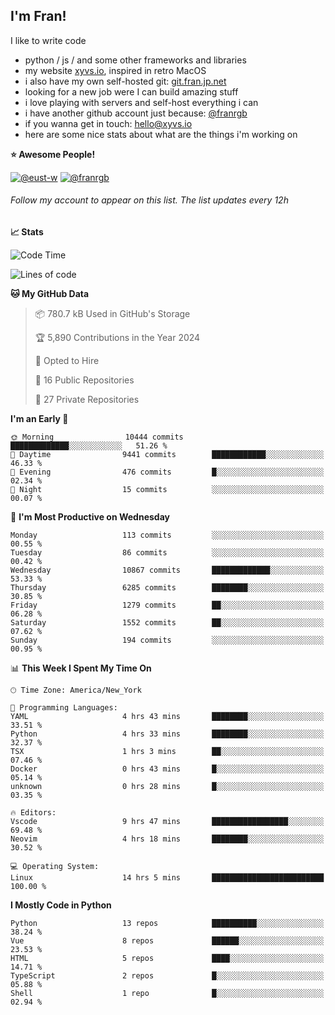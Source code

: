 ## I'm Fran!

I like to write code

- python /  js / and some other frameworks and libraries
- my website [xyvs.io](https://xyvs.io), inspired in retro MacOS
- i also have my own self-hosted git: [git.fran.jp.net](https://git.fran.jp.net/)
- looking for a new job were I can build amazing stuff
- i love playing with servers and self-host everything i can
- i have another github account just because: [@franrgb](https://github.com/franrgb)
- if you wanna get in touch: [hello@xyvs.io](mailto:hello@xyvs.io)
- here are some nice stats about what are the things i'm working on

<!--START_SECTION:waka-->
**⭐ Awesome People!** 

[![@eust-w](https://img.shields.io/badge/@eust--w-black?style=plastic&logo=github&logoColor=fff)](https://github.com/eust-w) [![@franrgb](https://img.shields.io/badge/@franrgb-black?style=plastic&logo=github&logoColor=fff)](https://github.com/franrgb) 

###### Follow my account to appear on this list. *The list updates every 12h*

**📈 Stats** 

![Code Time](http://img.shields.io/badge/Code%20Time-14%20hrs%205%20mins-blue)

![Lines of code](https://img.shields.io/badge/From%20Hello%20World%20I%27ve%20Written-143.5%20thousand%20lines%20of%20code-blue)

**🐱 My GitHub Data** 

> 📦 780.7 kB Used in GitHub's Storage 
 > 
> 🏆 5,890 Contributions in the Year 2024
 > 
> 💼 Opted to Hire
 > 
> 📜 16 Public Repositories 
 > 
> 🔑 27 Private Repositories 
 > 
**I'm an Early 🐤** 

```text
🌞 Morning                10444 commits       █████████████░░░░░░░░░░░░   51.26 % 
🌆 Daytime                9441 commits        ████████████░░░░░░░░░░░░░   46.33 % 
🌃 Evening                476 commits         █░░░░░░░░░░░░░░░░░░░░░░░░   02.34 % 
🌙 Night                  15 commits          ░░░░░░░░░░░░░░░░░░░░░░░░░   00.07 % 
```
📅 **I'm Most Productive on Wednesday** 

```text
Monday                   113 commits         ░░░░░░░░░░░░░░░░░░░░░░░░░   00.55 % 
Tuesday                  86 commits          ░░░░░░░░░░░░░░░░░░░░░░░░░   00.42 % 
Wednesday                10867 commits       █████████████░░░░░░░░░░░░   53.33 % 
Thursday                 6285 commits        ████████░░░░░░░░░░░░░░░░░   30.85 % 
Friday                   1279 commits        ██░░░░░░░░░░░░░░░░░░░░░░░   06.28 % 
Saturday                 1552 commits        ██░░░░░░░░░░░░░░░░░░░░░░░   07.62 % 
Sunday                   194 commits         ░░░░░░░░░░░░░░░░░░░░░░░░░   00.95 % 
```


📊 **This Week I Spent My Time On** 

```text
🕑︎ Time Zone: America/New_York

💬 Programming Languages: 
YAML                     4 hrs 43 mins       ████████░░░░░░░░░░░░░░░░░   33.51 % 
Python                   4 hrs 33 mins       ████████░░░░░░░░░░░░░░░░░   32.37 % 
TSX                      1 hrs 3 mins        ██░░░░░░░░░░░░░░░░░░░░░░░   07.46 % 
Docker                   0 hrs 43 mins       █░░░░░░░░░░░░░░░░░░░░░░░░   05.14 % 
unknown                  0 hrs 28 mins       █░░░░░░░░░░░░░░░░░░░░░░░░   03.35 % 

🔥 Editors: 
Vscode                   9 hrs 47 mins       █████████████████░░░░░░░░   69.48 % 
Neovim                   4 hrs 18 mins       ████████░░░░░░░░░░░░░░░░░   30.52 % 

💻 Operating System: 
Linux                    14 hrs 5 mins       █████████████████████████   100.00 % 
```

**I Mostly Code in Python** 

```text
Python                   13 repos            ██████████░░░░░░░░░░░░░░░   38.24 % 
Vue                      8 repos             ██████░░░░░░░░░░░░░░░░░░░   23.53 % 
HTML                     5 repos             ████░░░░░░░░░░░░░░░░░░░░░   14.71 % 
TypeScript               2 repos             █░░░░░░░░░░░░░░░░░░░░░░░░   05.88 % 
Shell                    1 repo              █░░░░░░░░░░░░░░░░░░░░░░░░   02.94 % 
```




<!--END_SECTION:waka-->
